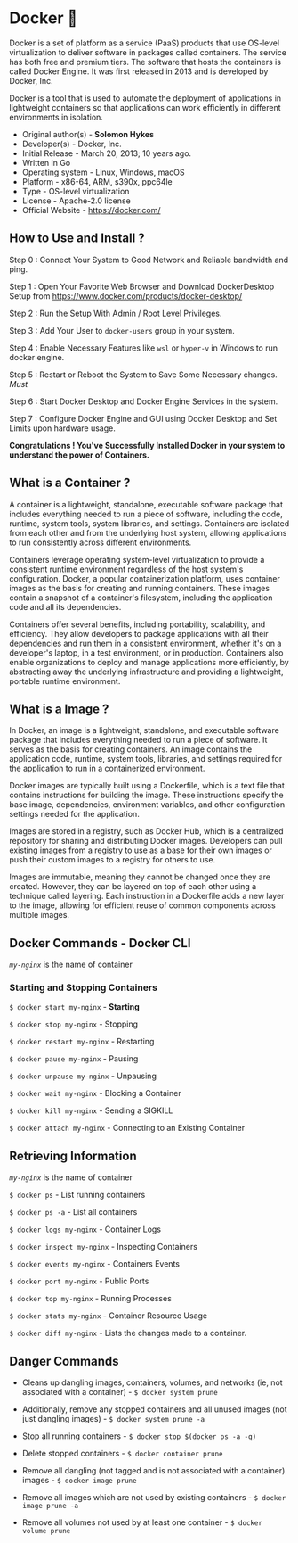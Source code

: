 # Docker 🦈

Docker is a set of platform as a service (PaaS) products that use OS-level virtualization to deliver software in packages called containers. The service has both free and premium tiers. The software that hosts the containers is called Docker Engine. It was first released in 2013 and is developed by Docker, Inc.

Docker is a tool that is used to automate the deployment of applications in lightweight containers so that applications can work efficiently in different environments in isolation.

- Original author(s) - **Solomon Hykes**
- Developer(s) - Docker, Inc.
- Initial Release - March 20, 2013; 10 years ago.
- Written in Go
- Operating system - Linux, Windows, macOS
- Platform - x86-64, ARM, s390x, ppc64le
- Type - OS-level virtualization
- License - Apache-2.0 license
- Official Website - <https://docker.com/>

## How to Use and Install ?

Step 0 : Connect Your System to Good Network and Reliable bandwidth and ping.

Step 1 : Open Your Favorite Web Browser and Download DockerDesktop Setup from <https://www.docker.com/products/docker-desktop/>

Step 2 : Run the Setup With Admin / Root Level Privileges.

Step 3 : Add Your User to `docker-users` group in your system.

Step 4 : Enable Necessary Features like `wsl` or `hyper-v` in Windows to run docker engine.

Step 5 : Restart or Reboot the System to Save Some Necessary changes. _Must_

Step 6 : Start Docker Desktop and Docker Engine Services in the system.

Step 7 : Configure Docker Engine and GUI using Docker Desktop and Set Limits upon hardware usage.

**Congratulations ! You've Successfully Installed Docker in your system to understand the power of Containers.**

## **What is a Container** ?

A container is a lightweight, standalone, executable software package that includes everything needed to run a piece of software, including the code, runtime, system tools, system libraries, and settings. Containers are isolated from each other and from the underlying host system, allowing applications to run consistently across different environments.

Containers leverage operating system-level virtualization to provide a consistent runtime environment regardless of the host system's configuration. Docker, a popular containerization platform, uses container images as the basis for creating and running containers. These images contain a snapshot of a container's filesystem, including the application code and all its dependencies.

Containers offer several benefits, including portability, scalability, and efficiency. They allow developers to package applications with all their dependencies and run them in a consistent environment, whether it's on a developer's laptop, in a test environment, or in production. Containers also enable organizations to deploy and manage applications more efficiently, by abstracting away the underlying infrastructure and providing a lightweight, portable runtime environment.

## **What is a Image** ?

In Docker, an image is a lightweight, standalone, and executable software package that includes everything needed to run a piece of software. It serves as the basis for creating containers. An image contains the application code, runtime, system tools, libraries, and settings required for the application to run in a containerized environment.

Docker images are typically built using a Dockerfile, which is a text file that contains instructions for building the image. These instructions specify the base image, dependencies, environment variables, and other configuration settings needed for the application.

Images are stored in a registry, such as Docker Hub, which is a centralized repository for sharing and distributing Docker images. Developers can pull existing images from a registry to use as a base for their own images or push their custom images to a registry for others to use.

Images are immutable, meaning they cannot be changed once they are created. However, they can be layered on top of each other using a technique called layering. Each instruction in a Dockerfile adds a new layer to the image, allowing for efficient reuse of common components across multiple images.

## Docker Commands - Docker CLI

*`my-nginx`* is the name of container

### Starting and Stopping Containers

`$ docker start my-nginx` - **Starting**

`$ docker stop my-nginx` - Stopping

`$ docker restart my-nginx` - Restarting

`$ docker pause my-nginx` - Pausing

`$ docker unpause my-nginx` - Unpausing

`$ docker wait my-nginx` - Blocking a Container

`$ docker kill my-nginx` - Sending a SIGKILL

`$ docker attach my-nginx` - Connecting to an Existing Container

## Retrieving Information

*`my-nginx`* is the name of container

`$ docker ps` - List running containers

`$ docker ps -a` - List all containers

`$ docker logs my-nginx`  - Container Logs

`$ docker inspect my-nginx`  - Inspecting Containers

`$ docker events my-nginx`  - Containers Events

`$ docker port my-nginx`  - Public Ports

`$ docker top my-nginx`  - Running Processes

`$ docker stats my-nginx`  - Container Resource Usage

`$ docker diff my-nginx` - Lists the changes made to a container.

## Danger Commands

- Cleans up dangling images, containers, volumes, and networks (ie, not associated with a container) -
`$ docker system prune`

- Additionally, remove any stopped containers and all unused images (not just dangling images) -
`$ docker system prune -a`

- Stop all running containers - `$ docker stop $(docker ps -a -q)`

- Delete stopped containers - `$ docker container prune`

- Remove all dangling (not tagged and is not associated with a container) images - `$ docker image prune`

- Remove all images which are not used by existing containers - `$ docker image prune -a`

- Remove all volumes not used by at least one container - `$ docker volume prune`
